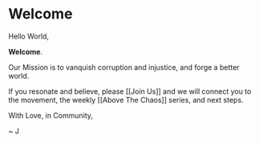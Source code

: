 # Welcome

Hello World,

**Welcome**. 

Our Mission is to vanquish corruption and injustice, and forge a better world. 

If you resonate and believe, please [[Join Us]] and we will connect you to the movement, the weekly [[Above The Chaos]] series, and next steps. 

With Love, in Community, 

~ J 